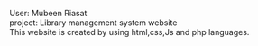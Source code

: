 User: Mubeen Riasat
<br>
project: Library management system website
<br>
This website is created by using html,css,Js and php languages.
